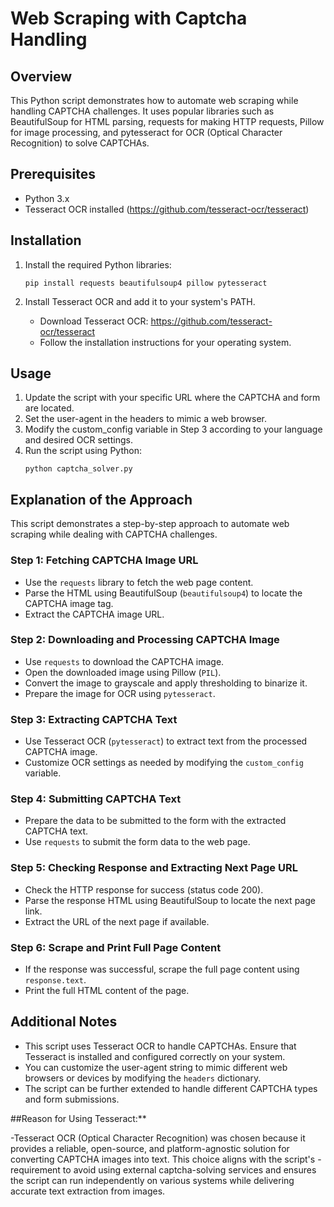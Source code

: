 # Web Scraping with Captcha Handling

## Overview
This Python script demonstrates how to automate web scraping while handling CAPTCHA challenges. It uses popular libraries such as BeautifulSoup for HTML parsing, requests for making HTTP requests, Pillow for image processing, and pytesseract for OCR (Optical Character Recognition) to solve CAPTCHAs.

## Prerequisites
- Python 3.x
- Tesseract OCR installed (https://github.com/tesseract-ocr/tesseract)

## Installation
1. Install the required Python libraries:
   ```
   pip install requests beautifulsoup4 pillow pytesseract
   ```

2. Install Tesseract OCR and add it to your system's PATH.
   - Download Tesseract OCR: https://github.com/tesseract-ocr/tesseract
   - Follow the installation instructions for your operating system.

## Usage
1. Update the script with your specific URL where the CAPTCHA and form are located.
2. Set the user-agent in the headers to mimic a web browser.
3. Modify the custom_config variable in Step 3 according to your language and desired OCR settings.
4. Run the script using Python:
   ```
   python captcha_solver.py
   ```

## Explanation of the Approach
This script demonstrates a step-by-step approach to automate web scraping while dealing with CAPTCHA challenges.

### Step 1: Fetching CAPTCHA Image URL
- Use the `requests` library to fetch the web page content.
- Parse the HTML using BeautifulSoup (`beautifulsoup4`) to locate the CAPTCHA image tag.
- Extract the CAPTCHA image URL.

### Step 2: Downloading and Processing CAPTCHA Image
- Use `requests` to download the CAPTCHA image.
- Open the downloaded image using Pillow (`PIL`).
- Convert the image to grayscale and apply thresholding to binarize it.
- Prepare the image for OCR using `pytesseract`.

### Step 3: Extracting CAPTCHA Text
- Use Tesseract OCR (`pytesseract`) to extract text from the processed CAPTCHA image.
- Customize OCR settings as needed by modifying the `custom_config` variable.

### Step 4: Submitting CAPTCHA Text
- Prepare the data to be submitted to the form with the extracted CAPTCHA text.
- Use `requests` to submit the form data to the web page.

### Step 5: Checking Response and Extracting Next Page URL
- Check the HTTP response for success (status code 200).
- Parse the response HTML using BeautifulSoup to locate the next page link.
- Extract the URL of the next page if available.

### Step 6: Scrape and Print Full Page Content
- If the response was successful, scrape the full page content using `response.text`.
- Print the full HTML content of the page.

## Additional Notes
- This script uses Tesseract OCR to handle CAPTCHAs. Ensure that Tesseract is installed and configured correctly on your system.
- You can customize the user-agent string to mimic different web browsers or devices by modifying the `headers` dictionary.
- The script can be further extended to handle different CAPTCHA types and form submissions.

##Reason for Using Tesseract:**

-Tesseract OCR (Optical Character Recognition) was chosen because it provides a reliable, open-source, and platform-agnostic solution for converting CAPTCHA images into text. This choice aligns with the script's -requirement to avoid using external captcha-solving services and ensures the script can run independently on various systems while delivering accurate text extraction from images.
